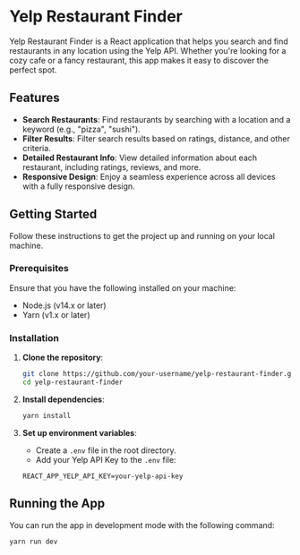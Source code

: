 # Yelp Restaurant Finder

Yelp Restaurant Finder is a React application that helps you search and find restaurants in any location using the Yelp API. Whether you're looking for a cozy cafe or a fancy restaurant, this app makes it easy to discover the perfect spot.

## Features

- **Search Restaurants**: Find restaurants by searching with a location and a keyword (e.g., "pizza", "sushi").
- **Filter Results**: Filter search results based on ratings, distance, and other criteria.
- **Detailed Restaurant Info**: View detailed information about each restaurant, including ratings, reviews, and more.
- **Responsive Design**: Enjoy a seamless experience across all devices with a fully responsive design.

## Getting Started

Follow these instructions to get the project up and running on your local machine.

### Prerequisites

Ensure that you have the following installed on your machine:

- Node.js (v14.x or later)
- Yarn (v1.x or later)

### Installation

1. **Clone the repository**:

    ```bash
    git clone https://github.com/your-username/yelp-restaurant-finder.git
    cd yelp-restaurant-finder
    ```

2. **Install dependencies**:

    ```bash
    yarn install
    ```

3. **Set up environment variables**:

    - Create a `.env` file in the root directory.
    - Add your Yelp API Key to the `.env` file:

    ```plaintext
    REACT_APP_YELP_API_KEY=your-yelp-api-key
    ```

## Running the App

You can run the app in development mode with the following command:

```bash
yarn run dev
